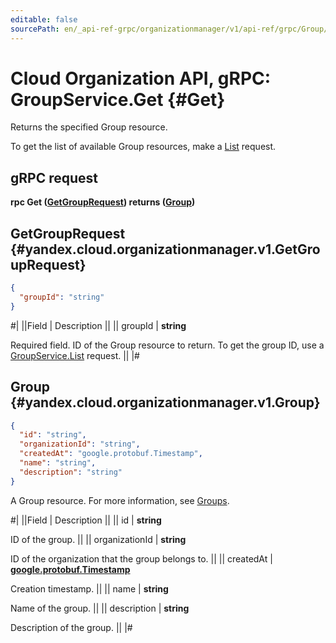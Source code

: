```yaml
---
editable: false
sourcePath: en/_api-ref-grpc/organizationmanager/v1/api-ref/grpc/Group/get.md
---
```


# Cloud Organization API, gRPC: GroupService.Get {#Get}

Returns the specified Group resource.

To get the list of available Group resources, make a [List](/docs/organization/api-ref/grpc/Group/list#List) request.

## gRPC request

**rpc Get ([GetGroupRequest](#yandex.cloud.organizationmanager.v1.GetGroupRequest)) returns ([Group](#yandex.cloud.organizationmanager.v1.Group))**

## GetGroupRequest {#yandex.cloud.organizationmanager.v1.GetGroupRequest}

```json
{
  "groupId": "string"
}
```

#|
||Field | Description ||
|| groupId | **string**

Required field. ID of the Group resource to return.
To get the group ID, use a [GroupService.List](/docs/organization/api-ref/grpc/Group/list#List) request. ||
|#

## Group {#yandex.cloud.organizationmanager.v1.Group}

```json
{
  "id": "string",
  "organizationId": "string",
  "createdAt": "google.protobuf.Timestamp",
  "name": "string",
  "description": "string"
}
```

A Group resource.
For more information, see [Groups](/docs/organization/operations/manage-groups).

#|
||Field | Description ||
|| id | **string**

ID of the group. ||
|| organizationId | **string**

ID of the organization that the group belongs to. ||
|| createdAt | **[google.protobuf.Timestamp](https://developers.google.com/protocol-buffers/docs/reference/google.protobuf#timestamp)**

Creation timestamp. ||
|| name | **string**

Name of the group. ||
|| description | **string**

Description of the group. ||
|#